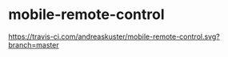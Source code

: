 # mobile-remote-control

https://travis-ci.com/andreaskuster/mobile-remote-control.svg?branch=master
